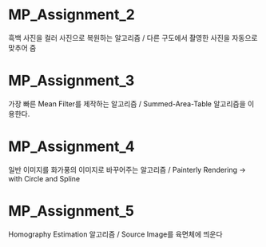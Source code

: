 # MP_Assignment_2
흑백 사진을 컬러 사진으로 복원하는 알고리즘 / 다른 구도에서 촬영한 사진을 자동으로 맞추어 줌

# MP_Assignment_3
가장 빠른 Mean Filter를 제작하는 알고리즘 / Summed-Area-Table 알고리즘을 이용한다.

# MP_Assignment_4
일반 이미지를 화가풍의 이미지로 바꾸어주는 알고리즘 / Painterly Rendering -> with Circle and Spline

# MP_Assignment_5
Homography Estimation 알고리즘 / Source Image를 육면체에 띄운다

